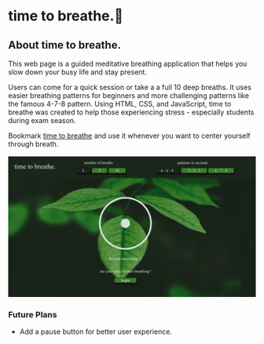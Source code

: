 # time to breathe.:leaves:


## About time to breathe.

This web page is a guided meditative breathing application that helps you slow down your busy life and stay present.

Users can come for a quick session or take a a full 10 deep breaths. It uses easier breathing patterns for beginners and more challenging patterns like the famous 4-7-8 pattern. Using HTML, CSS, and JavaScript, time to breathe was created to help those experiencing stress - especially students during exam season. <br>

Bookmark [time to breathe](https://sebmendoza.github.io/timeToBreathe/) and use it whenever you want to center yourself through breath.<br><br>
![Homepage](homepage.png)

### Future Plans
 - Add a pause button for better user experience.

